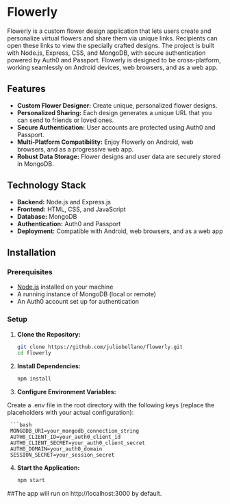 # Flowerly

Flowerly is a custom flower design application that lets users create and personalize virtual flowers and share them via unique links. Recipients can open these links to view the specially crafted designs. The project is built with Node.js, Express, CSS, and MongoDB, with secure authentication powered by Auth0 and Passport. Flowerly is designed to be cross-platform, working seamlessly on Android devices, web browsers, and as a web app.

## Features

- **Custom Flower Designer:** Create unique, personalized flower designs.
- **Personalized Sharing:** Each design generates a unique URL that you can send to friends or loved ones.
- **Secure Authentication:** User accounts are protected using Auth0 and Passport.
- **Multi-Platform Compatibility:** Enjoy Flowerly on Android, web browsers, and as a progressive web app.
- **Robust Data Storage:** Flower designs and user data are securely stored in MongoDB.

## Technology Stack

- **Backend:** Node.js and Express.js
- **Frontend:** HTML, CSS, and JavaScript
- **Database:** MongoDB
- **Authentication:** Auth0 and Passport
- **Deployment:** Compatible with Android, web browsers, and as a web app

## Installation

### Prerequisites

- [Node.js](https://nodejs.org/en/) installed on your machine
- A running instance of MongoDB (local or remote)
- An Auth0 account set up for authentication

### Setup

1. **Clone the Repository:**

   ```bash
   git clone https://github.com/juliobellano/flowerly.git
   cd flowerly
   
2. **Install Dependencies:**

     ```bash
     npm install

3. **Configure Environment Variables:**

  Create a .env file in the root directory with the following keys (replace the placeholders with your actual configuration):
  
     ```bash
     MONGODB_URI=your_mongodb_connection_string
     AUTH0_CLIENT_ID=your_auth0_client_id
     AUTH0_CLIENT_SECRET=your_auth0_client_secret
     AUTH0_DOMAIN=your_auth0_domain
     SESSION_SECRET=your_session_secret

4. **Start the Application:**
   
   ```bash
   npm start

##The app will run on http://localhost:3000 by default.


